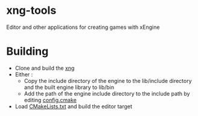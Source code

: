 # xng-tools
Editor and other applications for creating games with xEngine

# Building
- Clone and build the [xng](https://github.com/xenotux/xng)
- Either :
    - Copy the include directory of the engine to the lib/include directory and the built engine library to lib/bin
    - Add the path of the engine include directory to the include path by editing [config.cmake](cmake/config.cmake)
- Load [CMakeLists.txt](CMakeLists.txt) and build the editor target

